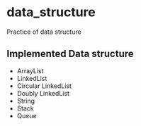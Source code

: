 # data_structure
Practice of data structure

## Implemented Data structure
- ArrayList 
- LinkedList
- Circular LinkedList
- Doubly LinkedList
- String
- Stack
- Queue

